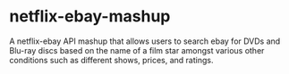 # netflix-ebay-mashup
A netflix-ebay API mashup that allows users to search ebay for DVDs and Blu-ray discs based on the name of a film star amongst various other conditions such as different shows, prices, and ratings.
